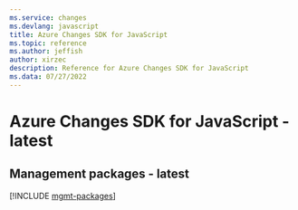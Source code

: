```yaml
---
ms.service: changes
ms.devlang: javascript
title: Azure Changes SDK for JavaScript
ms.topic: reference
ms.author: jeffish
author: xirzec
description: Reference for Azure Changes SDK for JavaScript
ms.data: 07/27/2022
---
```

# Azure Changes SDK for JavaScript - latest

## Management packages - latest
[!INCLUDE [mgmt-packages](changes-mgmt-index.md)]